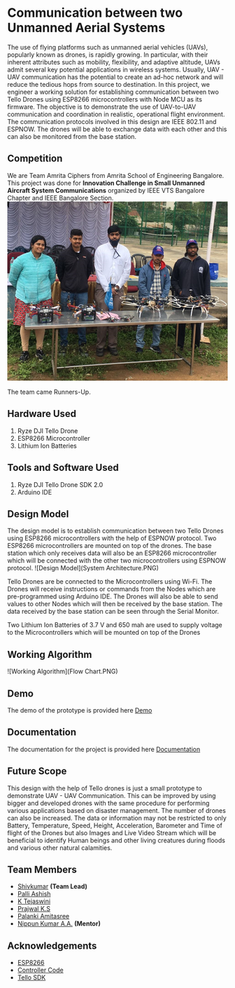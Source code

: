 
# Communication between two Unmanned Aerial Systems

The use of flying platforms such as unmanned aerial vehicles (UAVs), popularly known as drones, is rapidly growing. In particular, with their inherent attributes such as mobility, flexibility, and adaptive altitude, UAVs admit several key potential applications in wireless systems. Usually, UAV - UAV communication has the potential to create an ad-hoc network and will reduce the tedious hops from source to destination. In this project, we engineer a working solution for establishing communication between two Tello Drones using ESP8266 microcontrollers with Node MCU as its firmware. The objective is to demonstrate the use of UAV-to-UAV communication and coordination in realistic, operational flight environment. The communication protocols involved in this design are IEEE 802.11 and ESPNOW. The drones will be able to exchange data with each other and this can also be monitored from the base station.

## Competition

We are Team Amrita Ciphers from Amrita School of Engineering Bangalore. This project was done for **Innovation Challenge in Small Unmanned Aircraft System Communications** organized by IEEE VTS Bangalore Chapter and IEEE Bangalore Section.
![Competition](Competition.JPG)

The team came Runners-Up.
## Hardware Used
1) Ryze DJI Tello Drone
2) ESP8266 Microcontroller
3) Lithium Ion Batteries
## Tools and Software Used
1) Ryze DJI Tello Drone SDK 2.0
2) Arduino IDE
## Design Model
The design model is to establish communication between two Tello Drones using ESP8266 microcontrollers with the help of ESPNOW protocol. Two ESP8266 microcontrollers are mounted on top of the drones. The base station which only receives data will also be an ESP8266 microcontroller which will be connected with the other two microcontrollers using ESPNOW protocol.
![Design Model](System Architecture.PNG)

Tello Drones are be connected to the Microcontrollers using Wi-Fi. The Drones will receive instructions or commands from the Nodes which are pre-programmed using Arduino IDE. The Drones will also be able to send values to other Nodes which will then be received by the base station. The data received by the base station can be seen through the Serial Monitor.

Two Lithium Ion Batteries of 3.7 V and 650 mah are used to supply voltage to the Microcontrollers which will be mounted on top of the Drones
## Working Algorithm
![Working Algorithm](Flow Chart.PNG)
## Demo

The demo of the prototype is provided here [Demo](https://youtu.be/6-_PHmgnRRg)


## Documentation

The documentation for the project is provided here
[Documentation](https://github.com/Shivkumar25/Communication-between-two-Unmanned-Aerial-Systems/blob/main/Amrita%20Ciphers%20Project%20Documentation.pdf)


## Future Scope
This design with the help of Tello drones is just a small prototype to demonstrate UAV - UAV Communication. This can be improved by using bigger and developed drones with the same procedure for performing various applications based on disaster management. The number of drones can also be increased. The data or information may not be restricted to only Battery, Temperature, Speed, Height, Acceleration, Barometer and Time of flight of the Drones but also Images and Live Video Stream which will be beneficial to identify Human beings and other living creatures during floods and various other natural calamities.
## Team Members

- [Shivkumar](https://www.linkedin.com/in/shivkumar-sankar/) **(Team Lead)**
- [Palli Ashish](https://www.linkedin.com/in/palli-ashish-545b07120/)
- [K Tejaswini](https://www.linkedin.com/in/tejaswinikurre/)
- [Prajwal K.S](https://www.linkedin.com/in/prajwal-k-s-229a13156/)
- [Palanki Amitasree](https://www.linkedin.com/in/palanki-amitasree-893a55176/)
- [Nippun Kumar A.A.](https://www.nippunkumaar.in/home) **(Mentor)**



## Acknowledgements

 - [ESP8266](https://randomnerdtutorials.com/projects-esp8266/)
 - [Controller Code](https://github.com/SweiLz/NodeMCU-TelloDrone)
 - [Tello SDK](https://dl-cdn.ryzerobotics.com/downloads/Tello/Tello%20SDK%202.0%20User%20Guide.pdf)

